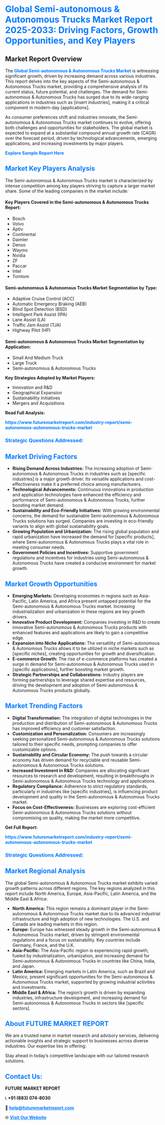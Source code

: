 <h1 style="color: #007BFF;">Global Semi-autonomous & Autonomous Trucks Market Report 2025-2033: Driving Factors, Growth Opportunities, and Key Players</h1>

<section id="overview">
<h2>Market Report Overview</h2>
<p>The <a href="https://www.futuremarketreport.com/industry-report/semi-autonomous-autonomous-trucks-market" style="color: #007BFF; text-decoration: none;"><strong>Global Semi-autonomous & Autonomous Trucks Market</strong></a> is witnessing significant growth, driven by increasing demand across various industries. This report delves into the key aspects of the Semi-autonomous & Autonomous Trucks market, providing a comprehensive analysis of its current status, future potential, and challenges. The demand for Semi-autonomous & Autonomous Trucks has surged due to its wide-ranging applications in industries such as [insert industries], making it a critical component in modern-day [applications].</p>
<p>As consumer preferences shift and industries innovate, the Semi-autonomous & Autonomous Trucks market continues to evolve, offering both challenges and opportunities for stakeholders. The global market is expected to expand at a substantial compound annual growth rate (CAGR) over the forecast period, driven by technological advancements, emerging applications, and increasing investments by major players.</p>
</section>

<section id="overview">
<p><a href="https://www.futuremarketreport.com/request-sample/reportId=125959" style="color: #007BFF; text-decoration: none;"><strong>Explore Sample Report Here</strong></a></p>
</section>

<section id="key-players">
<h2 style="color: #007BFF;">Market Key Players Analysis</h2>
<p>The Semi-autonomous & Autonomous Trucks market is characterized by intense competition among key players striving to capture a larger market share. Some of the leading companies in the market include:</p>
<h4>Key Players Covered in the Semi-autonomous & Autonomous Trucks Report:</h4>
<ul><li>Bosch</li><li>Volvo</li><li>Aptiv</li><li>Continental</li><li>Daimler</li><li>Denso</li><li>Waymo</li><li>Nvidia</li><li>ZF</li><li>Paccar</li><li>Intel</li><li>Tomtom</li></ul>
<h4>Semi-autonomous & Autonomous Trucks Market Segmentation by Type:</h4>
<ul><li>Adaptive Cruise Control (ACC)</li><li>Automatic Emergency Braking (AEB)</li><li>Blind Spot Detection (BSD)</li><li>Intelligent Park Assist (IPA)</li><li>Lane Assist (LA)</li><li>Traffic Jam Assist (TJA)</li><li>Highway Pilot (HP)</li></ul>

<h4>Semi-autonomous & Autonomous Trucks Market Segmentation by Application:</h4>
<ul><li>Small And Medium Truck</li><li>Large Truck</li><li>Semi-autonomous &amp; Autonomous Trucks</li></ul>
<p><strong>Key Strategies Adopted by Market Players:</strong></p>
<ul>
<li>Innovation and R&D</li>
<li>Geographical Expansion</li>
<li>Sustainability Initiatives</li>
<li>Mergers and Acquisitions</li>
</ul>
</section>

<section>
<p><strong>Read Full Analysis: </strong></p><a href="https://www.futuremarketreport.com/industry-report/semi-autonomous-autonomous-trucks-market" style="color: #007BFF; text-decoration: none;"><strong>https://www.futuremarketreport.com/industry-report/semi-autonomous-autonomous-trucks-market</strong></a>
<h3 style="color: #007BFF;">Strategic Questions Addressed:</h3>
</section>

<section id="driving-factors">
<h2 style="color: #007BFF;">Market Driving Factors</h2>
<ul>
<li><strong>Rising Demand Across Industries:</strong> The increasing adoption of Semi-autonomous & Autonomous Trucks in industries such as [specific industries] is a major growth driver. Its versatile applications and cost-effectiveness make it a preferred choice among manufacturers.</li>
<li><strong>Technological Advancements:</strong> Continuous innovations in production and application technologies have enhanced the efficiency and performance of Semi-autonomous & Autonomous Trucks, further boosting market demand.</li>
<li><strong>Sustainability and Eco-Friendly Initiatives:</strong> With growing environmental concerns, the demand for sustainable Semi-autonomous & Autonomous Trucks solutions has surged. Companies are investing in eco-friendly variants to align with global sustainability goals.</li>
<li><strong>Growing Population and Urbanization:</strong> The rising global population and rapid urbanization have increased the demand for [specific products], where Semi-autonomous & Autonomous Trucks plays a vital role in meeting consumer needs.</li>
<li><strong>Government Policies and Incentives:</strong> Supportive government regulations and incentives for industries using Semi-autonomous & Autonomous Trucks have created a conducive environment for market growth.</li>
</ul>
</section>

<section id="growth-opportunities">
<h2 style="color: #007BFF;">Market Growth Opportunities</h2>
<ul>
<li><strong>Emerging Markets:</strong> Developing economies in regions such as Asia-Pacific, Latin America, and Africa present untapped potential for the Semi-autonomous & Autonomous Trucks market. Increasing industrialization and urbanization in these regions are key growth drivers.</li>
<li><strong>Innovative Product Development:</strong> Companies investing in R&D to create innovative Semi-autonomous & Autonomous Trucks products with enhanced features and applications are likely to gain a competitive edge.</li>
<li><strong>Expansion into Niche Applications:</strong> The versatility of Semi-autonomous & Autonomous Trucks allows it to be utilized in niche markets such as [specific niches], creating opportunities for growth and diversification.</li>
<li><strong>E-commerce Growth:</strong> The rise of e-commerce platforms has created a surge in demand for Semi-autonomous & Autonomous Trucks used in [specific applications], further boosting market growth.</li>
<li><strong>Strategic Partnerships and Collaborations:</strong> Industry players are forming partnerships to leverage shared expertise and resources, driving the development and adoption of Semi-autonomous & Autonomous Trucks products globally.</li>
</ul>
</section>

<section id="trending-factors">
<h2 style="color: #007BFF;">Market Trending Factors</h2>
<ul>
<li><strong>Digital Transformation:</strong> The integration of digital technologies in the production and distribution of Semi-autonomous & Autonomous Trucks has improved efficiency and customer satisfaction.</li>
<li><strong>Customization and Personalization:</strong> Consumers are increasingly seeking personalized Semi-autonomous & Autonomous Trucks solutions tailored to their specific needs, prompting companies to offer customizable options.</li>
<li><strong>Sustainability and Circular Economy:</strong> The push towards a circular economy has driven demand for recyclable and reusable Semi-autonomous & Autonomous Trucks solutions.</li>
<li><strong>Increased Investment in R&D:</strong> Companies are allocating significant resources to research and development, resulting in breakthroughs in Semi-autonomous & Autonomous Trucks technology and applications.</li>
<li><strong>Regulatory Compliance:</strong> Adherence to strict regulatory standards, particularly in industries like [specific industries], is influencing product development and quality in the Semi-autonomous & Autonomous Trucks market.</li>
<li><strong>Focus on Cost-Effectiveness:</strong> Businesses are exploring cost-efficient Semi-autonomous & Autonomous Trucks solutions without compromising on quality, making the market more competitive.</li>
</ul>
</section>

<section>
<p><strong>Get Full Report: </strong></p><a href="https://www.futuremarketreport.com/industry-report/semi-autonomous-autonomous-trucks-market" style="color: #007BFF; text-decoration: none;"><strong>https://www.futuremarketreport.com/industry-report/semi-autonomous-autonomous-trucks-market</strong></a>
<h3 style="color: #007BFF;">Strategic Questions Addressed:</h3>
</section>


<section id="regional-analysis">
<h2 style="color: #007BFF;">Market Regional Analysis</h2>
<p>The global Semi-autonomous & Autonomous Trucks market exhibits varied growth patterns across different regions. The key regions analyzed in this report include North America, Europe, Asia-Pacific, Latin America, and the Middle East & Africa:</p>
<ul>
<li><strong>North America:</strong> This region remains a dominant player in the Semi-autonomous & Autonomous Trucks market due to its advanced industrial infrastructure and high adoption of new technologies. The U.S. and Canada are leading markets in this region.</li>
<li><strong>Europe:</strong> Europe has witnessed steady growth in the Semi-autonomous & Autonomous Trucks market, driven by stringent environmental regulations and a focus on sustainability. Key countries include Germany, France, and the U.K.</li>
<li><strong>Asia-Pacific:</strong> The Asia-Pacific region is experiencing rapid growth, fueled by industrialization, urbanization, and increasing demand for Semi-autonomous & Autonomous Trucks in countries like China, India, and Japan.</li>
<li><strong>Latin America:</strong> Emerging markets in Latin America, such as Brazil and Mexico, present significant opportunities for the Semi-autonomous & Autonomous Trucks market, supported by growing industrial activities and investments.</li>
<li><strong>Middle East & Africa:</strong> The region’s growth is driven by expanding industries, infrastructure development, and increasing demand for Semi-autonomous & Autonomous Trucks in sectors like [specific sectors].</li>
</ul>
</section>

<footer>
<h2 style="color: #007BFF;">About FUTURE MARKET REPORT</h2>
<p>We are a trusted name in market research and advisory services, delivering actionable insights and strategic support to businesses across diverse industries. Our expertise lies in offering:</p>

<p>Stay ahead in today’s competitive landscape with our tailored research solutions.</p>

<h2 style="color: #007BFF;">Contact Us:</h2>
<p><strong>FUTURE MARKET REPORT</strong></p>
<p>📞 <strong>+91 (883) 074-8030</strong></p>
<p>📧 <strong><a href="mailto:help@futuremarketreport.com" style="color: #007BFF;">help@futuremarketreport.com</a></strong></p>
<p>🌐 <strong><a href="https://www.futuremarketreport.com/" style="color: #007BFF;">Visit Our Website</a></strong></p>
</footer>